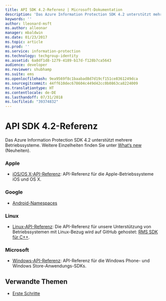 ```yaml
---
title: API SDK 4.2-Referenz | Microsoft-Dokumentation
description: 'Das Azure Information Protection SDK 4.2 unterstützt mehrere Betriebssysteme: Android, iOS, OS X, Linux, Windows Phone und Windows Store.'
keywords: ''
author: lleonard-msft
ms.author: alleonar
manager: mbaldwin
ms.date: 01/23/2017
ms.topic: article
ms.prod: ''
ms.service: information-protection
ms.technology: techgroup-identity
ms.assetid: 6a8df1d8-1279-4189-b17d-f128b7ca5643
audience: developer
ms.reviewer: shubhamp
ms.suite: ems
ms.openlocfilehash: 9ea9569f8c1baabad8d7d19cf151ce8361249dca
ms.sourcegitcommit: 44ff610dec678604c449d42cc0b0863ca8224009
ms.translationtype: HT
ms.contentlocale: de-DE
ms.lasthandoff: 07/31/2018
ms.locfileid: "39374832"
---
```

# <a name="api-sdk-42-reference"></a>API SDK 4.2-Referenz

Das Azure Information Protection SDK 4.2 unterstützt mehrere Betriebssysteme. Weitere Einzelheiten finden Sie unter [What‘s new](release-notes.md) (Neuheiten).

### <a name="apple"></a>Apple
- [iOS/OS X-API-Referenz](https://msdn.microsoft.com/library/dn758306.aspx): API-Referenz für die Apple-Betriebssysteme iOS und OS X.

### <a name="google"></a>Google
- [Android-Namespaces](https://msdn.microsoft.com/library/dn758245.aspx)

### <a name="linux"></a>Linux
- [Linux-API-Referenz](linux-c-api-reference.md): Die API-Referenz für unsere Unterstützung von Betriebssystemen mit Linux-Bezug wird auf GitHub gehostet: [RMS SDK für C++](http://azuread.github.io/rms-sdk-for-cpp/annotated.html).

### <a name="microsoft"></a>Microsoft
- [Windows-API-Referenz](https://msdn.microsoft.com/library/dn891914.aspx): API-Referenz für die Windows Phone- und Windows Store-Anwendungs-SDKs.

## <a name="related-topics"></a>Verwandte Themen

* [Erste Schritte](get-started.md)

